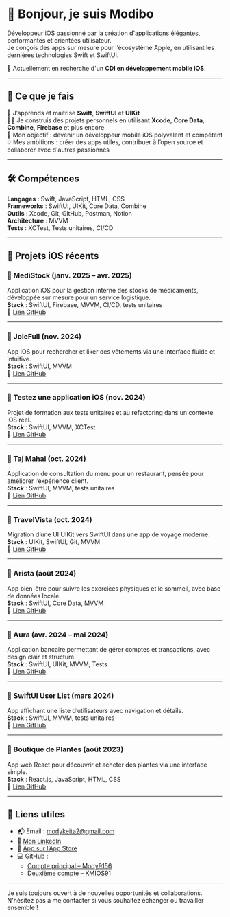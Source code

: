 # 👋 Bonjour, je suis Modibo

Développeur iOS passionné par la création d'applications élégantes, performantes et orientées utilisateur.  
Je conçois des apps sur mesure pour l’écosystème Apple, en utilisant les dernières technologies Swift et SwiftUI.

🎯 Actuellement en recherche d'un **CDI en développement mobile iOS**.

---

## 🚀 Ce que je fais

🌱 J’apprends et maîtrise **Swift**, **SwiftUI** et **UIKit**  
👨‍💻 Je construis des projets personnels en utilisant **Xcode**, **Core Data**, **Combine**, **Firebase** et plus encore  
🎯 Mon objectif : devenir un développeur mobile iOS polyvalent et compétent  
💡 Mes ambitions : créer des apps utiles, contribuer à l’open source et collaborer avec d'autres passionnés

---

## 🛠️ Compétences

**Langages** : Swift, JavaScript, HTML, CSS  
**Frameworks** : SwiftUI, UIKit, Core Data, Combine  
**Outils** : Xcode, Git, GitHub, Postman, Notion  
**Architecture** : MVVM  
**Tests** : XCTest, Tests unitaires, CI/CD

---

## 📱 Projets iOS récents

### 🔹 MediStock (janv. 2025 – avr. 2025)
Application iOS pour la gestion interne des stocks de médicaments, développée sur mesure pour un service logistique.  
**Stack** : SwiftUI, Firebase, MVVM, CI/CD, tests unitaires  
🔗 [Lien GitHub](https://github.com/Mody9156/MediStock)

---

### 🔹 JoieFull (nov. 2024)
App iOS pour rechercher et liker des vêtements via une interface fluide et intuitive.  
**Stack** : SwiftUI, MVVM  
🔗 [Lien GitHub]([https://github.com/Mody9156/JoieFull](https://github.com/Mody9156/Cr-ez-une-interface-dynamique-et-accessible-avec-SwiftUI))

---

### 🔹 Testez une application iOS (nov. 2024)
Projet de formation aux tests unitaires et au refactoring dans un contexte iOS réel.  
**Stack** : SwiftUI, MVVM, XCTest  
🔗 [Lien GitHub]([https://github.com/Mody9156/TestAppiOS](https://github.com/Mody9156/P13-1_DA-iOS))

---

### 🔹 Taj Mahal (oct. 2024)
Application de consultation du menu pour un restaurant, pensée pour améliorer l’expérience client.  
**Stack** : SwiftUI, MVVM, tests unitaires  
🔗 [Lien GitHub]([https://github.com/Mody9156/TajMahal](https://github.com/Mody9156/Application_Taj_Mahal))

---

### 🔹 TravelVista (oct. 2024)
Migration d’une UI UIKit vers SwiftUI dans une app de voyage moderne.  
**Stack** : UIKit, SwiftUI, Git, MVVM  
🔗 [Lien GitHub]([https://github.com/Mody9156/TravelVista](https://github.com/Mody9156/P9_IOS_TravelVista))

---

### 🔹 Arista (août 2024)
App bien-être pour suivre les exercices physiques et le sommeil, avec base de données locale.  
**Stack** : SwiftUI, Core Data, MVVM  
🔗 [Lien GitHub]([https://github.com/Mody9156/Arista](https://github.com/Mody9156/P8_DA-IOS))

---

### 🔹 Aura (avr. 2024 – mai 2024)
Application bancaire permettant de gérer comptes et transactions, avec design clair et structuré.  
**Stack** : SwiftUI, UIKit, MVVM, Tests  
🔗 [Lien GitHub]([https://github.com/Mody9156/Aura](https://github.com/Mody9156/DA-iOS_P5))

---

### 🔹 SwiftUI User List (mars 2024)
App affichant une liste d’utilisateurs avec navigation et détails.  
**Stack** : SwiftUI, MVVM, tests unitaires  
🔗 [Lien GitHub]([https://github.com/Mody9156/SwiftUIUserList](https://github.com/Mody9156/DA-iOS_P4_exercise-2))

---

### 🔹 Boutique de Plantes (août 2023)
App web React pour découvrir et acheter des plantes via une interface simple.  
**Stack** : React.js, JavaScript, HTML, CSS  
🔗 [Lien GitHub]([https://github.com/Mody9156/PlantesShop](https://github.com/Mody9156/Shop))

---

## 📄 Liens utiles

- 📬 Email : [modykeita2@gmail.com](mailto:modykeita2@gmail.com)  
- 💼 [Mon LinkedIn](https://www.linkedin.com/in/modibo-keita-337746278)
- 📱 [App sur l’App Store]([https://apps.apple.com/app/idTONID](https://apps.apple.com/fr/app/sitiens/id6749267968)) 
- 💻 GitHub :
  - [Compte principal – Mody9156](https://github.com/Mody9156?tab=repositories)
  - [Deuxième compte – KMIOS91](https://github.com/KMIOS91)

---

Je suis toujours ouvert à de nouvelles opportunités et collaborations. N'hésitez pas à me contacter si vous souhaitez échanger ou travailler ensemble !
